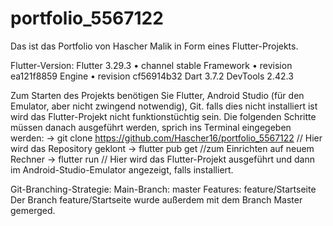 # portfolio_5567122

Das ist das Portfolio von Hascher Malik in Form eines Flutter-Projekts.

Flutter-Version: Flutter 3.29.3 • channel stable
Framework • revision ea121f8859 
Engine • revision cf56914b32
Dart 3.7.2
DevTools 2.42.3

Zum Starten des Projekts benötigen Sie Flutter, Android Studio (für den Emulator, aber nicht zwingend notwendig), Git.
falls dies nicht installiert ist wird das Flutter-Projekt nicht funktionstüchtig sein.
Die folgenden Schritte müssen danach ausgeführt werden, sprich ins Terminal eingegeben werden:
-> git clone https://github.com/Hascher16/portfolio_5567122 // Hier wird das Repository geklont
-> flutter pub get //zum Einrichten auf neuem Rechner
-> flutter run // Hier wird das Flutter-Projekt ausgeführt und dann im Android-Studio-Emulator angezeigt, falls installiert.

Git-Branching-Strategie:
Main-Branch: master
Features: feature/Startseite
Der Branch feature/Startseite wurde außerdem mit dem Branch Master gemerged.
